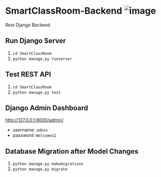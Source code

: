 # SmartClassRoom-Backend ![image](https://user-images.githubusercontent.com/32195170/166079709-4a57ce5f-a0fa-4a98-8f06-88b81d868cfe.png)
Rest Django Backend

## Run Django Server
1. `cd SmartClassRoom`
2. `python manage.py runserver`

## Test REST API
1. `cd SmartClassRoom`
2. `python manage.py test`

## Django Admin Dashboard
http://127.0.0.1:8000/admin/

- username: `admin`
- password: `Welcome12`

## Database Migration after Model Changes

1. `python manage.py makemigrations`
2. `python manage.py migrate`
